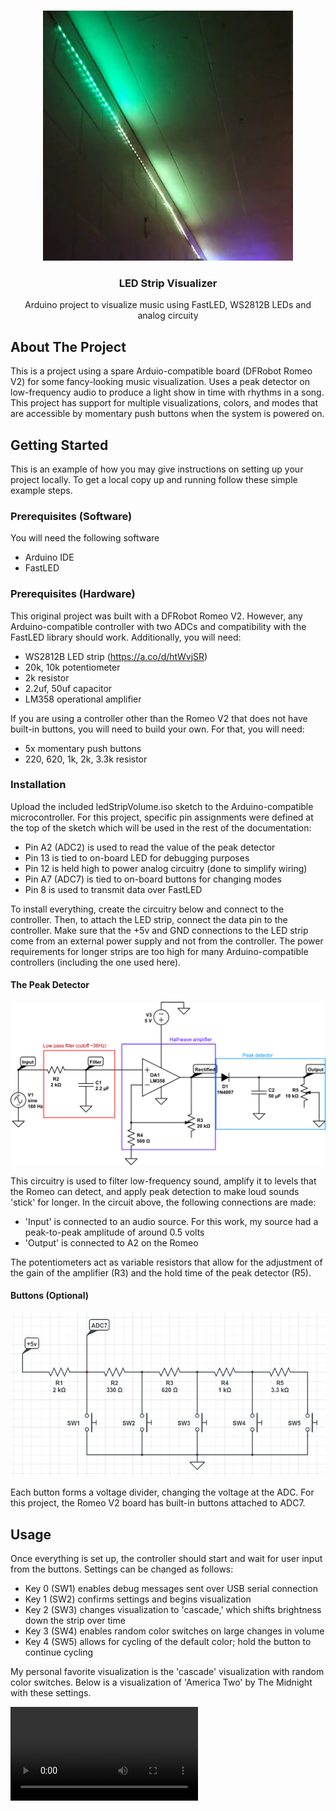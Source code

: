 <!-- Improved compatibility of back to top link: See: https://github.com/othneildrew/Best-README-Template/pull/73 -->
<a name="readme-top"></a>
<!--
*** Thanks for checking out the Best-README-Template. If you have a suggestion
*** that would make this better, please fork the repo and create a pull request
*** or simply open an issue with the tag "enhancement".
*** Don't forget to give the project a star!
*** Thanks again! Now go create something AMAZING! :D
-->

<!-- PROJECT LOGO -->
<br />
<div align="center">
    <img src="lights.png" alt="Logo" width="400" height="400">

  <h3 align="center">LED Strip Visualizer</h3>

  <p align="center">
    Arduino project to visualize music using FastLED, WS2812B LEDs and analog circuity
  </p>
</div>

<!-- ABOUT THE PROJECT -->
## About The Project

This is a project using a spare Arduio-compatible board (DFRobot Romeo V2) for some fancy-looking music visualization. Uses a peak detector on low-frequency audio to produce a light show in time with rhythms in a song. This project has support for multiple visualizations, colors, and modes that are accessible by momentary push buttons when the system is powered on.

<!-- GETTING STARTED -->
## Getting Started

This is an example of how you may give instructions on setting up your project locally.
To get a local copy up and running follow these simple example steps.

### Prerequisites (Software)

You will need the following software
- Arduino IDE 
- FastLED

### Prerequisites (Hardware)

This original project was built with a DFRobot Romeo V2. However, any Arduino-compatible controller with two ADCs and compatibility with the FastLED library should work. Additionally, you will need:

- WS2812B LED strip (https://a.co/d/htWvjSR)
- 20k, 10k potentiometer
- 2k resistor
- 2.2uf, 50uf capacitor
- LM358 operational amplifier

If you are using a controller other than the Romeo V2 that does not have built-in buttons, you will need to build your own. For that, you will need:

- 5x momentary push buttons
- 220, 620, 1k, 2k, 3.3k resistor

### Installation

Upload the included ledStripVolume.iso sketch to the Arduino-compatible microcontroller. For this project, specific pin assignments were defined at the top of the sketch which will be used in the rest of the documentation:

- Pin A2 (ADC2) is used to read the value of the peak detector
- Pin 13 is tied to on-board LED for debugging purposes
- Pin 12 is held high to power analog circuitry (done to simplify wiring)
- Pin A7 (ADC7) is tied to on-board buttons for changing modes
- Pin 8 is used to transmit data over FastLED

To install everything, create the circuitry below and connect to the controller. Then, to attach the LED strip, connect the data pin to the controller. Make sure that the +5v and GND connections to the LED strip come from an external power supply and not from the controller. The power requirements for longer strips are too high for many Arduino-compatible controllers (including the one used here).

#### The Peak Detector

<img src="peakdetector.png">

This circuitry is used to filter low-frequency sound, amplify it to levels that the Romeo can detect, and apply peak detection to make loud sounds 'stick' for longer. In the circuit above, the following connections are made:

- 'Input' is connected to an audio source. For this work, my source had a peak-to-peak amplitude of around 0.5 volts
- 'Output' is connected to A2 on the Romeo

The potentiometers act as variable resistors that allow for the adjustment of the gain of the amplifier (R3) and the hold time of the peak detector (R5). 

#### Buttons (Optional)

<img src="buttons.png">

Each button forms a voltage divider, changing the voltage at the ADC. For this project, the Romeo V2 board has built-in buttons attached to ADC7.

<!-- USAGE EXAMPLES -->
## Usage

Once everything is set up, the controller should start and wait for user input from the buttons. Settings can be changed as follows:

* Key 0 (SW1) enables debug messages sent over USB serial connection
* Key 1 (SW2) confirms settings and begins visualization
* Key 2 (SW3) changes visualization to 'cascade,' which shifts brightness down the strip over time
* Key 3 (SW4) enables random color switches on large changes in volume
* Key 4 (SW5) allows for cycling of the default color; hold the button to continue cycling

My personal favorite visualization is the 'cascade' visualization with random color switches. Below is a visualization of 'America Two' by The Midnight with these settings.

<video src="lights_video.mp4">


Once settings are input, press Key 1 to start visualization! Settings last until power off.